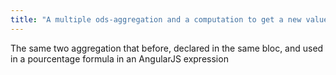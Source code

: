 ```yaml
---
title: "A multiple ods-aggregation and a computation to get a new value from the results"
---
```


The same two aggregation that before, declared in the same bloc, and used in a pourcentage formula in an AngularJS expression
